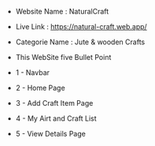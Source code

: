 - Website Name : NaturalCraft
- Live Link : https://natural-craft.web.app/
- Categorie Name : Jute & wooden Crafts

- This WebSite five Bullet Point
- 1 - Navbar
- 2 - Home Page
- 3 - Add Craft Item Page
- 4 - My Airt and Craft List
- 5 - View Details Page
